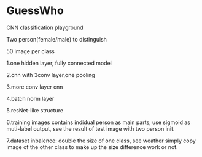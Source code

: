 # GuessWho
CNN classification playground

Two person(female/male) to distinguish

50 image per class

1.one hidden layer, fully connected model

2.cnn with 3conv layer,one pooling

3.more conv layer cnn

4.batch norm layer

5.resNet-like structure


6.training images contains indidual person as main parts, use sigmoid as muti-label output, see the result of test image with two person init.

7.dataset inbalence: double the size of one class, see weather simply copy image of the other class to make up the size difference work or not.
